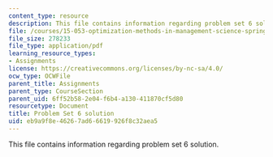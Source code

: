 ```yaml
---
content_type: resource
description: This file contains information regarding problem set 6 solution.
file: /courses/15-053-optimization-methods-in-management-science-spring-2013/eb9a9f8e46267ad66619926f8c32aea5_MIT15_053S13_ps6sol.pdf
file_size: 278233
file_type: application/pdf
learning_resource_types:
- Assignments
license: https://creativecommons.org/licenses/by-nc-sa/4.0/
ocw_type: OCWFile
parent_title: Assignments
parent_type: CourseSection
parent_uid: 6ff52b58-2e04-f6b4-a130-411870cf5d80
resourcetype: Document
title: Problem Set 6 solution
uid: eb9a9f8e-4626-7ad6-6619-926f8c32aea5
---
```

This file contains information regarding problem set 6 solution.